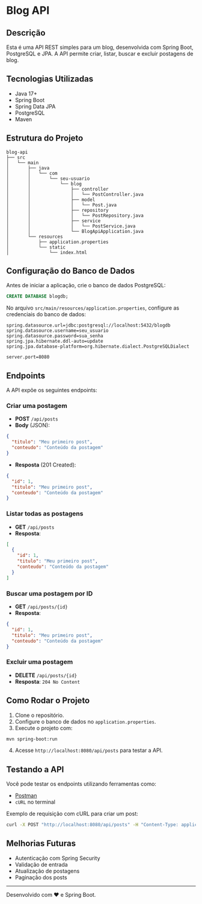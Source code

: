 # Blog API

## Descrição
Esta é uma API REST simples para um blog, desenvolvida com Spring Boot, PostgreSQL e JPA. A API permite criar, listar, buscar e excluir postagens de blog.

## Tecnologias Utilizadas
- Java 17+
- Spring Boot
- Spring Data JPA
- PostgreSQL
- Maven

## Estrutura do Projeto
```
blog-api
├── src
│   └── main
│       ├── java
│       │   └── com
│       │       └── seu-usuario
│       │           └── blog
│       │               ├── controller
│       │               │   └── PostController.java
│       │               ├── model
│       │               │   └── Post.java
│       │               ├── repository
│       │               │   └── PostRepository.java
│       │               ├── service
│       │               │   └── PostService.java
│       │               └── BlogApiApplication.java
│       └── resources
│           ├── application.properties
│           └── static
│               └── index.html
```

## Configuração do Banco de Dados
Antes de iniciar a aplicação, crie o banco de dados PostgreSQL:
```sql
CREATE DATABASE blogdb;
```
No arquivo `src/main/resources/application.properties`, configure as credenciais do banco de dados:
```properties
spring.datasource.url=jdbc:postgresql://localhost:5432/blogdb
spring.datasource.username=seu_usuario
spring.datasource.password=sua_senha
spring.jpa.hibernate.ddl-auto=update
spring.jpa.database-platform=org.hibernate.dialect.PostgreSQLDialect

server.port=8080
```

## Endpoints
A API expõe os seguintes endpoints:

### Criar uma postagem
- **POST** `/api/posts`
- **Body** (JSON):
```json
{
  "titulo": "Meu primeiro post",
  "conteudo": "Conteúdo da postagem"
}
```
- **Resposta** (201 Created):
```json
{
  "id": 1,
  "titulo": "Meu primeiro post",
  "conteudo": "Conteúdo da postagem"
}
```

### Listar todas as postagens
- **GET** `/api/posts`
- **Resposta**:
```json
[
  {
    "id": 1,
    "titulo": "Meu primeiro post",
    "conteudo": "Conteúdo da postagem"
  }
]
```

### Buscar uma postagem por ID
- **GET** `/api/posts/{id}`
- **Resposta**:
```json
{
  "id": 1,
  "titulo": "Meu primeiro post",
  "conteudo": "Conteúdo da postagem"
}
```

### Excluir uma postagem
- **DELETE** `/api/posts/{id}`
- **Resposta**: `204 No Content`

## Como Rodar o Projeto
1. Clone o repositório.
2. Configure o banco de dados no `application.properties`.
3. Execute o projeto com:
```sh
mvn spring-boot:run
```
4. Acesse `http://localhost:8080/api/posts` para testar a API.

## Testando a API
Você pode testar os endpoints utilizando ferramentas como:
- [Postman](https://www.postman.com/)
- `cURL` no terminal

Exemplo de requisição com cURL para criar um post:
```sh
curl -X POST "http://localhost:8080/api/posts" -H "Content-Type: application/json" -d '{"titulo":"Exemplo","conteudo":"Testando API"}'
```

## Melhorias Futuras
- Autenticação com Spring Security
- Validação de entrada
- Atualização de postagens
- Paginação dos posts

---
Desenvolvido com ❤️ e Spring Boot.

